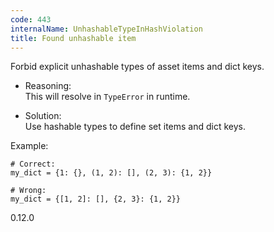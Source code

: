```yaml
---
code: 443
internalName: UnhashableTypeInHashViolation
title: Found unhashable item
---
```


Forbid explicit unhashable types of asset items and dict keys.

  - Reasoning:  
    This will resolve in `TypeError` in runtime.

  - Solution:  
    Use hashable types to define set items and dict keys.

Example:

    # Correct:
    my_dict = {1: {}, (1, 2): [], (2, 3): {1, 2}}
    
    # Wrong:
    my_dict = {[1, 2]: [], {2, 3}: {1, 2}}

<div class="versionadded">

0.12.0

</div>